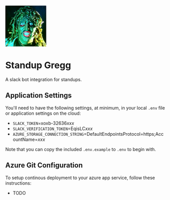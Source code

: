 ![Alt text](public/images/gregg.png?raw=true "Old Gregg")

# Standup Gregg
A slack bot integration for standups.

## Application Settings

You'll need to have the following settings, at minimum, in your local `.env` file or application settings on the cloud:

- `SLACK_TOKEN`=xoxb-32636*xxx*
- `SLACK_VERIFICATION_TOKEN`=EqisLC*xxx*
- `AZURE_STORAGE_CONNECTION_STRING`=DefaultEndpointsProtocol=https;AccountName=*xxx*

Note that you can copy the included `.env.example` to `.env` to begin with.

## Azure Git Configuration

To setup continous deployment to your azure app service, follow these instructions:

- TODO